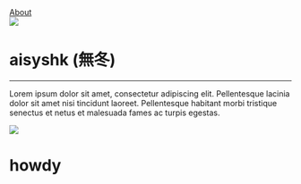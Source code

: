 <html>
<head>
    <link rel="stylesheet" href="styles.css">
    <div class="topnav">
        <a href="#" class="text-secondary button-primary">About</a>
        <!--<a class="split text-secondary" href="projects.html">Projects</a>-->
    </div>
</head>
<body>
    <div class="container">
        <div class="centered-content">
            <img src="https://avatars.githubusercontent.com/u/123821243?v=4" class="avatar">
            <h1 class="text-white"><b>aisyshk</b> <a class="text-secondary">(無冬)</a></h1>
            <hr class="divider">
            <p class="text-secondary">Lorem ipsum dolor sit amet, consectetur adipiscing elit. Pellentesque lacinia dolor sit amet nisi tincidunt laoreet. Pellentesque habitant morbi tristique senectus et netus et malesuada fames ac turpis egestas.</p>
            <img src="https://camo.githubusercontent.com/121f5000155889c0642b8a6b2a33a7f5fbe5c32d9133dac405ac269da15fcf94/68747470733a2f2f696d672e736869656c64732e696f2f62616467652f432532422532422d3030353939433f7374796c653d666f722d7468652d6261646765266c6f676f3d63253242253242266c6f676f436f6c6f723d7768697465">
        </div>
    </div>
</body>
</html>

# howdy